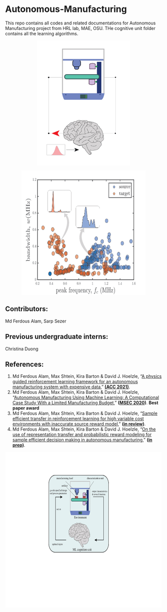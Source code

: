 # Autonomous-Manufacturing
This repo contains all codes and related documentations for Autonomous Manufacturing project from HRL lab, MAE, OSU. THe cognitive unit folder contains all the learning algorithms. 


<p align="center">
  <img width="300" height="400" src="autonomous_mfg.gif" />
</p>


<p align="center">
  <img width="400" height="400" src="feature_visualization.png" />
</p>



## Contributors: 
Md Ferdous Alam, Sarp Sezer

## Previous undergraduate interns:
Christina Duong

## References: 
1. Md Ferdous Alam, Max Shtein, Kira Barton & David J. Hoelzle, “[A  physics guided reinforcement learning framework for an autonomous manufacturing system with expensive data](),” **[(ACC 2021)](https://acc2021.a2c2.org/)**. 
2. Md Ferdous Alam, Max Shtein, Kira Barton & David J. Hoelzle, “[Autonomous Manufacturing Using Machine Learning: A Computational Case Study With a Limited Manufacturing Budget](https://asmedigitalcollection.asme.org/MSEC/proceedings-abstract/MSEC2020/84263/V002T07A009/1095697),” **([MSEC 2020](https://event.asme.org/MSEC-2020))**. **Best paper award**
3. Md Ferdous Alam, Max Shtein, Kira Barton & David J. Hoelzle, “[Sample efficient transfer in reinforcement learning for high variable cost environments with inaccurate source reward model](),” **([in review]())**.
4. Md Ferdous Alam, Max Shtein, Kira Barton & David J. Hoelzle, “[On the use of representation transfer and probabilistic reward modeling for sample efficient decision making in autonomous manufacturing](),” **([in prep]())**.


<p align="center">
  <img width="600" height="500" src="AMS_concept.gif" />
</p>


